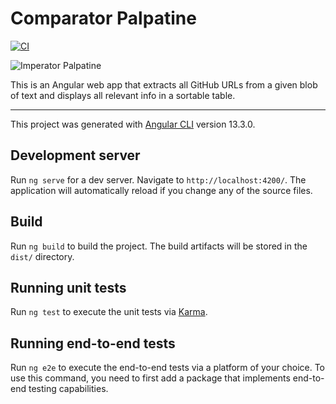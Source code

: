 # Comparator Palpatine

[![CI](https://github.com/johannesheinz/comparator-palpatine/actions/workflows/ci.yml/badge.svg)](https://github.com/johannesheinz/comparator-palpatine/actions/workflows/ci.yml)

![Imperator Palpatine](https://qph.fs.quoracdn.net/main-qimg-c2142df94f85fe4a51e4853e36e6f26b-lq "Imperator Palpatine")

This is an Angular web app that extracts all GitHub URLs from a given blob of text and displays all relevant info in a sortable table.

---

This project was generated with [Angular CLI](https://github.com/angular/angular-cli) version 13.3.0.

## Development server

Run `ng serve` for a dev server. Navigate to `http://localhost:4200/`. The application will automatically reload if you change any of the source files.

## Build

Run `ng build` to build the project. The build artifacts will be stored in the `dist/` directory.

## Running unit tests

Run `ng test` to execute the unit tests via [Karma](https://karma-runner.github.io).

## Running end-to-end tests

Run `ng e2e` to execute the end-to-end tests via a platform of your choice. To use this command, you need to first add a package that implements end-to-end testing capabilities.
